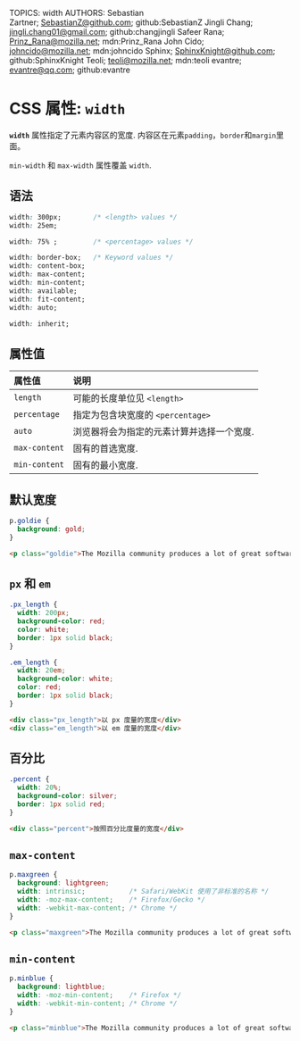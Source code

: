 TOPICS: width
AUTHORS: Sebastian Zartner; SebastianZ@github.com; github:SebastianZ
         Jingli Chang; jingli.chang01@gmail.com; github:changjingli
         Safeer Rana; Prinz_Rana@mozilla.net; mdn:Prinz_Rana
         John Cido; johncido@mozilla.net; mdn:johncido
         Sphinx; SphinxKnight@github.com; github:SphinxKnight
         Teoli; teoli@mozilla.net; mdn:teoli
         evantre; evantre@qq.com; github:evantre

# CSS 属性: `width`

**`width`** 属性指定了元素内容区的宽度. 内容区在元素`padding`，`border`和`margin`里面。

`min-width` 和 `max-width` 属性覆盖 `width`.

## 语法

```css
width: 300px;        /* <length> values */
width: 25em;

width: 75% ;         /* <percentage> values */

width: border-box;   /* Keyword values */
width: content-box;
width: max-content;
width: min-content;
width: available;
width: fit-content;
width: auto;

width: inherit;
```

## 属性值

| 属性值 | 说明 |
| :--- | :--- |
| `length` | 可能的长度单位见 `<length>` |
| `percentage` | 指定为包含块宽度的 `<percentage>` |
| `auto` | 浏览器将会为指定的元素计算并选择一个宽度. |
| `max-content` | 固有的首选宽度. |
| `min-content` | 固有的最小宽度. |

## 默认宽度

```css
p.goldie {
  background: gold;
}
```

```html
<p class="goldie">The Mozilla community produces a lot of great software.</p>
```

## `px` 和 `em`

```css
.px_length {
  width: 200px;
  background-color: red;
  color: white;
  border: 1px solid black;
}

.em_length {
  width: 20em;
  background-color: white;
  color: red;
  border: 1px solid black;
}
```

```html
<div class="px_length">以 px 度量的宽度</div>
<div class="em_length">以 em 度量的宽度</div>
```

## 百分比

```css
.percent {
  width: 20%;
  background-color: silver;
  border: 1px solid red;
}
```

```html
<div class="percent">按照百分比度量的宽度</div>
```

## `max-content`

```css
p.maxgreen {
  background: lightgreen;
  width: intrinsic;           /* Safari/WebKit 使用了非标准的名称 */
  width: -moz-max-content;    /* Firefox/Gecko */
  width: -webkit-max-content; /* Chrome */
}
```

```html
<p class="maxgreen">The Mozilla community produces a lot of great software.</p>
```

## `min-content`

```css
p.minblue {
  background: lightblue;
  width: -moz-min-content;    /* Firefox */
  width: -webkit-min-content; /* Chrome */
}
```

```html
<p class="minblue">The Mozilla community produces a lot of great software.</p>
```

